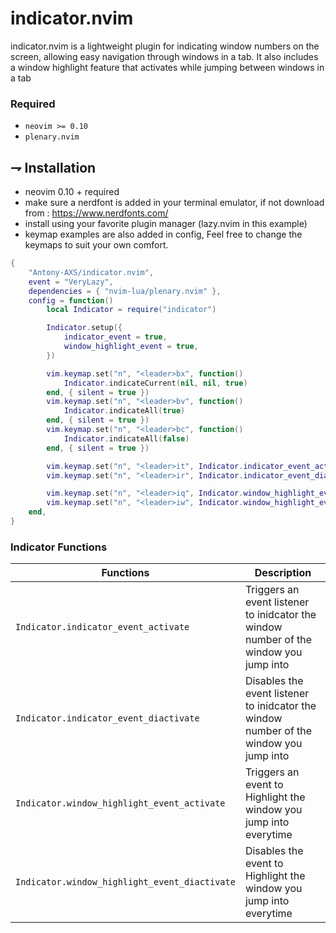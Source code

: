 # indicator.nvim
indicator.nvim is a lightweight plugin for indicating window numbers on the screen, 
allowing easy navigation through windows in a tab. 
It also includes a window highlight feature that activates while jumping between windows in a tab

### Required

-   `neovim >= 0.10`
-   `plenary.nvim`

## ⇁ Installation
* neovim 0.10 + required
* make sure a nerdfont is added in your terminal emulator, if not download from : https://www.nerdfonts.com/
* install using your favorite plugin manager (lazy.nvim in this example)
* keymap examples are also added in config, Feel free to change the keymaps to suit your own comfort.
```lua
{
	"Antony-AXS/indicator.nvim",
	event = "VeryLazy",
	dependencies = { "nvim-lua/plenary.nvim" },
	config = function()
		local Indicator = require("indicator")

		Indicator.setup({
			indicator_event = true,
			window_highlight_event = true,
		})

		vim.keymap.set("n", "<leader>bx", function()
			Indicator.indicateCurrent(nil, nil, true)
		end, { silent = true })
		vim.keymap.set("n", "<leader>bv", function()
			Indicator.indicateAll(true)
		end, { silent = true })
		vim.keymap.set("n", "<leader>bc", function()
			Indicator.indicateAll(false)
		end, { silent = true })

		vim.keymap.set("n", "<leader>it", Indicator.indicator_event_activate, {})
		vim.keymap.set("n", "<leader>ir", Indicator.indicator_event_diactivate, {})

		vim.keymap.set("n", "<leader>iq", Indicator.window_highlight_event_activate, {})
		vim.keymap.set("n", "<leader>iw", Indicator.window_highlight_event_diactivate, {})
	end,
}
```
### Indicator Functions

| Functions                                     | Description                                                                                                                                                              |
|-----------------------------------------------|--------------------------------------------------------------------------------------------------------------------------------------------------------------------------|
| `Indicator.indicator_event_activate`          | Triggers an event listener to inidcator the window number of the window you jump into                                                                                    |
| `Indicator.indicator_event_diactivate`        | Disables the event listener to inidcator the window number of the window you jump into                                                                                   |
| `Indicator.window_highlight_event_activate`   | Triggers an event to Highlight the window you jump into everytime                                                                                                         |
| `Indicator.window_highlight_event_diactivate` | Disables the event to Highlight the window you jump into everytime

